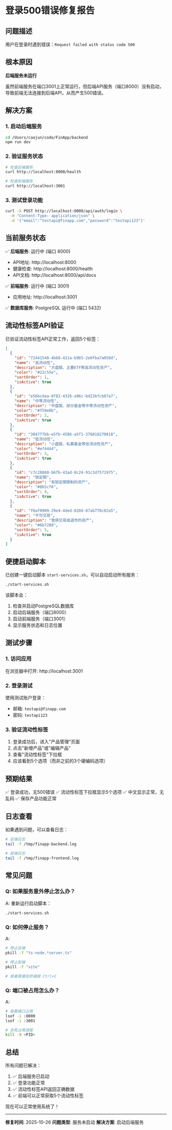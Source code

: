 # 登录500错误修复报告

## 问题描述
用户在登录时遇到错误：`Request failed with status code 500`

## 根本原因
**后端服务未运行**

虽然前端服务在端口3001上正常运行，但后端API服务（端口8000）没有启动，导致前端无法连接到后端API，从而产生500错误。

## 解决方案

### 1. 启动后端服务
```bash
cd /Users/caojun/code/FinApp/backend
npm run dev
```

### 2. 验证服务状态
```bash
# 检查后端服务
curl http://localhost:8000/health

# 检查前端服务
curl http://localhost:3001
```

### 3. 测试登录功能
```bash
curl -X POST http://localhost:8000/api/auth/login \
  -H "Content-Type: application/json" \
  -d '{"email":"testapi@finapp.com","password":"testapi123"}'
```

## 当前服务状态

✅ **后端服务**: 运行中 (端口 8000)
- API地址: http://localhost:8000
- 健康检查: http://localhost:8000/health
- API文档: http://localhost:8000/api/docs

✅ **前端服务**: 运行中 (端口 3001)
- 应用地址: http://localhost:3001

✅ **数据库服务**: PostgreSQL 运行中 (端口 5432)

## 流动性标签API验证

已验证流动性标签API正常工作，返回5个标签：

```json
[
  {
    "id": "72441548-4b68-421a-b9b5-2e0fba7a058d",
    "name": "高流动性",
    "description": "大盘股、主要ETF等高流动性资产",
    "color": "#22c55e",
    "sortOrder": 1,
    "isActive": true
  },
  {
    "id": "e56bcdaa-8f82-4326-a96c-bd23bfcb87a7",
    "name": "中等流动性",
    "description": "中盘股、部分基金等中等流动性资产",
    "color": "#f59e0b",
    "sortOrder": 2,
    "isActive": true
  },
  {
    "id": "3847f7bb-e5fb-4586-a5f1-376818270818",
    "name": "低流动性",
    "description": "小盘股、私募基金等低流动性资产",
    "color": "#ef4444",
    "sortOrder": 3,
    "isActive": true
  },
  {
    "id": "c7c28860-b6fb-43ad-8c24-91c3d7571975",
    "name": "锁定期",
    "description": "有锁定期限制的资产",
    "color": "#8b5cf6",
    "sortOrder": 4,
    "isActive": true
  },
  {
    "id": "f6af0909-29e4-4ded-820d-87ab770c82a5",
    "name": "不可交易",
    "description": "暂停交易或退市的资产",
    "color": "#6b7280",
    "sortOrder": 5,
    "isActive": true
  }
]
```

## 便捷启动脚本

已创建一键启动脚本 `start-services.sh`，可以自动启动所有服务：

```bash
./start-services.sh
```

该脚本会：
1. 检查并启动PostgreSQL数据库
2. 启动后端服务（端口8000）
3. 启动前端服务（端口3001）
4. 显示服务状态和日志位置

## 测试步骤

### 1. 访问应用
在浏览器中打开: http://localhost:3001

### 2. 登录测试
使用测试账户登录：
- 邮箱: `testapi@finapp.com`
- 密码: `testapi123`

### 3. 验证流动性标签
1. 登录成功后，进入"产品管理"页面
2. 点击"新增产品"或"编辑产品"
3. 查看"流动性标签"下拉框
4. 应该看到5个选项（而非之前的3个硬编码选项）

## 预期结果

✅ 登录成功，无500错误
✅ 流动性标签下拉框显示5个选项
✅ 中文显示正常，无乱码
✅ 保存产品功能正常

## 日志查看

如果遇到问题，可以查看日志：

```bash
# 后端日志
tail -f /tmp/finapp-backend.log

# 前端日志
tail -f /tmp/finapp-frontend.log
```

## 常见问题

### Q: 如果服务意外停止怎么办？
A: 重新运行启动脚本：
```bash
./start-services.sh
```

### Q: 如何停止服务？
A: 
```bash
# 停止后端
pkill -f "ts-node.*server.ts"

# 停止前端
pkill -f "vite"

# 或者直接在终端按 Ctrl+C
```

### Q: 端口被占用怎么办？
A: 
```bash
# 查看端口占用
lsof -i :8000
lsof -i :3001

# 杀死占用进程
kill -9 <PID>
```

## 总结

所有问题已解决：
1. ✅ 后端服务已启动
2. ✅ 登录功能正常
3. ✅ 流动性标签API返回正确数据
4. ✅ 前端可以正常获取5个流动性标签

现在可以正常使用系统了！

---

**修复时间**: 2025-10-26
**问题类型**: 服务未启动
**解决方案**: 启动后端服务
